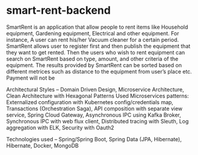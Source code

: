 # smart-rent-backend

SmartRent is an application that allow people to rent items like Household equipment, Gardening equipment, Electrical and other equipment. For instance, A user can rent his/her Vacuum cleaner for a certain period. SmartRent allows user to register first and then publish the equipment that they want to get rented. Then the users who wish to rent equipment can search on SmartRent based on type, amount, and other criteria of the equipment. The results provided by SmartRent can be sorted based on different metrices such as distance to the equipment from user’s place etc. Payment will not be 

Architectural Styles – Domain Driven Design, Microservice Architecture, Clean Architecture with Hexagonal Patterns
Used Microservices patterns: Externalized configuration with Kubernetes config/credentials map, Transactions (Orchestration Saga), API composition with separate view service, Spring Cloud Gateway, Asynchronous IPC using Kafka Broker, Synchronous IPC with web flux client, Distributed tracing with Sleuth, Log aggregation with ELK, Security with Oauth2 

Technologies used – Spring/Spring Boot, Spring Data (JPA, Hibernate), Hibernate, Docker, MongoDB
